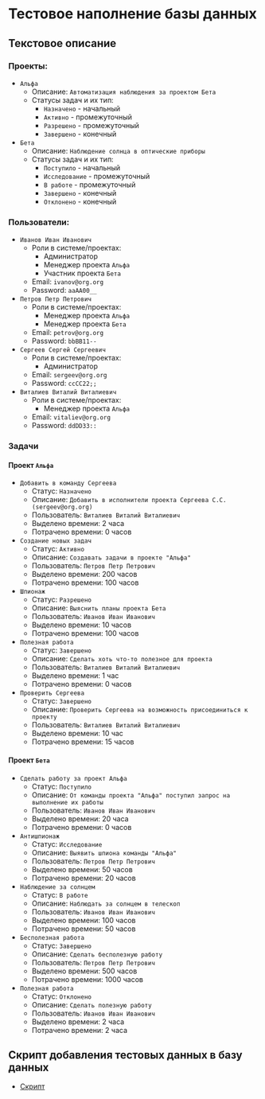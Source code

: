# Тестовое наполнение базы данных
## Текстовое описание
### Проекты:
+ `Альфа`
    - Описание: `Автоматизация наблюдения за проектом Бета`
    - Статусы задач и их тип:
        * `Назначено` - начальный
        * `Активно` - промежуточный
        * `Разрешено` - промежуточный
        * `Завершено` - конечный
+ `Бета`
    - Описание: `Наблюдение солнца в оптические приборы`
    - Статусы задач и их тип:
        * `Поступило` - начальный
        * `Исследование` - промежуточный
        * `В работе` - промежуточный
        * `Завершено` - конечный
        * `Отклонено` - конечный

### Пользователи:
+ `Иванов Иван Иванович`
    - Роли в системе/проектах:
        * Администратор
        * Менеджер проекта `Альфа`
        * Участник проекта `Бета`
    - Email: `ivanov@org.org`
    - Password: `aaAA00__`
+ `Петров Петр Петрович`
    - Роли в системе/проектах:
        * Менеджер проекта `Альфа`
        * Менеджер проекта `Бета`
    - Email: `petrov@org.org`
    - Password: `bbBB11--`
+ `Сергеев Сергей Сергеевич`
    - Роли в системе/проектах:
        * Администратор
    - Email: `sergeev@org.org`
    - Password: `ccCC22;;`
+ `Виталиев Виталий Виталиевич`
    - Роли в системе/проектах:
        * Менеджер проекта `Альфа`
    - Email: `vitaliev@org.org`
    - Password: `ddDD33::`

### Задачи
#### Проект `Альфа`
+ `Добавить в команду Сергеева`
    + Статус: `Назначено`
    + Описание: `Добавить в исполнители проекта Сергеева С.С. (sergeev@org.org)`
    + Пользователь: `Виталиев Виталий Виталиевич`
    + Выделено времени: 2 часа
    + Потрачено времени: 0 часов
+ `Создание новых задач`
    + Статус: `Активно`
    + Описание: `Создавать задачи в проекте "Альфа"`
    + Пользователь: `Петров Петр Петрович`
    + Выделено времени: 200 часов
    + Потрачено времени: 100 часов
+ `Шпионаж`
    + Статус: `Разрешено`
    + Описание: `Выяcнить планы проекта Бета`
    + Пользователь: `Иванов Иван Иванович`
    + Выделено времени: 10 часов
    + Потрачено времени: 100 часов
+ `Полезная работа`
    + Статус: `Завершено`
    + Описание: `Сделать хоть что-то полезное для проекта`
    + Пользователь: `Виталиев Виталий Виталиевич`
    + Выделено времени: 1 час
    + Потрачено времени: 0 часов
+ `Проверить Сергеева`
    + Статус: `Завершено`
    + Описание: `Проверить Сергеева на возможность присоединиться к проекту`
    + Пользователь: `Виталиев Виталий Виталиевич`
    + Выделено времени: 10 час
    + Потрачено времени: 15 часов

#### Проект `Бета`
+ `Сделать работу за проект Альфа`
    + Статус: `Поступило`
    + Описание: `От команды проекта "Альфа" поступил запрос на выполнение их работы`
    + Пользователь: `Иванов Иван Иванович`
    + Выделено времени: 20 часа
    + Потрачено времени: 0 часов
+ `Антишпионаж`
    + Статус: `Исследование`
    + Описание: `Выявить шпиона команды "Альфа"`
    + Пользователь: `Петров Петр Петрович`
    + Выделено времени: 50 часов
    + Потрачено времени: 20 часов
+ `Наблюдение за солнцем`
    + Статус: `В работе`
    + Описание: `Наблюдать за солнцем в телескоп`
    + Пользователь: `Иванов Иван Иванович`
    + Выделено времени: 100 часов
    + Потрачено времени: 50 часов
+ `Бесполезная работа`
    + Статус: `Завершено`
    + Описание: `Сделать бесполезную работу`
    + Пользователь: `Петров Петр Петрович`
    + Выделено времени: 500 часов
    + Потрачено времени: 1000 часов
+ `Полезная работа`
    + Статус: `Отклонено`
    + Описание: `Сделать полезную работу`
    + Пользователь: `Иванов Иван Иванович`
    + Выделено времени: 2 часа
    + Потрачено времени: 2 часа

## Скрипт добавления тестовых данных в базу данных
* [Скрипт](insert.sql)
